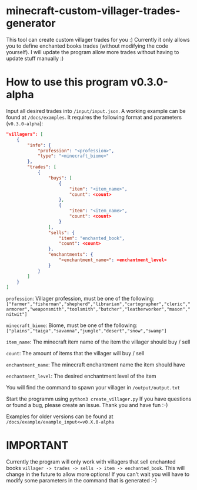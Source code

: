 # minecraft-custom-villager-trades-generator
This tool can create custom villager trades for you :) Currently it only allows you to define enchanted books trades (without modifying the code yourself). I will update the program allow more trades without having to update stuff manually :)

# How to use this program v0.3.0-alpha
Input all desired trades into `/input/input.json`. A working example can be found at `/docs/examples`. It requires the following format and parameters (`v0.3.0-alpha`):

```json
"villagers": [
    {
        "info": {
            "profession": "<profession>",
            "type": "<minecraft_biome>"
        },
        "trades": [
            {
                "buys": [
                    {
                        "item": "<item_name>",
                        "count": <count>
                    },
                    {
                        "item": "<item_name>",
                        "count": <count>
                    }
                ],
                "sells": {
                    "item": "enchanted_book",
                    "count": <count>
                },
                "enchantments": {
                    "<enchantment_name>": <enchantment_level>
                }
            }
        ]
    }
]
```
`profession`: Villager profession, must be one of the following: `["farmer","fisherman","shepherd","librarian","cartographer","cleric","armorer","weaponsmith","toolsmith","butcher","leatherworker","mason","nitwit"]`

`minecraft_biome`: Biome, must be one of the following: `["plains","taiga","savanna","jungle","desert","snow","swamp"]`

`item_name`: The minecraft item name of the item the villager should buy / sell

`count`: The amount of items that the villager will buy / sell

`enchantment_name`: The minecraft enchantment name the item should have

`enchantment_level`: The desired enchantment level of the item

You will find the command to spawn your villager in `/output/output.txt`

Start the programm using `python3 create_villager.py`
If you have questions or found a bug, please create an issue. Thank you and have fun :-)

Examples for older versions can be found at `/docs/example/example_input<=v0.X.0-alpha`

# IMPORTANT
Currently the program will only work with villagers that sell enchanted books `villager -> trades -> sells -> item -> enchanted_book`. This will change in the future to allow more options! If you can't wait you will have to modify some parameters in the command that is generated :-)